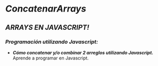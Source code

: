 # **_ConcatenarArrays_**

## **_ARRAYS EN JAVASCRIPT!_**

### **_Programación utilizando Javascript:_**

- **_Cómo concatenar y/o combinar 2 arreglos utilizando Javascript._**
Aprende a programar en Javascript.
